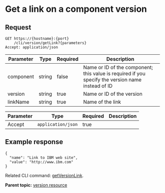 # Get a link on a component version

## Request

```
GET https://{hostname}:{port}
    /cli/version/getLink?{parameters}
Accept: application/json

```

|Parameter|Type|Required|Description|
|---------|----|--------|-----------|
|component|string|false|Name or ID of the component; this value is required if you specify the version name instead of ID|
|version|string|true|Name or ID of the version|
|linkName|string|true|Name of the link|

|Parameter|Type|Required|Description|
|---------|----|--------|-----------|
|Accept|`application/json`|true| |

## Example response

```
{
  "name": "Link to IBM web site",
  "value": "http://www.ibm.com"
}
```

Related CLI command: [getVersionLink](udclient_getversionlink.md).

**Parent topic:** [version resource](../../com.udeploy.api.doc/topics/rest_cli_version.md)

